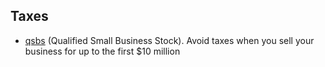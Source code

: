 ## Taxes

- [qsbs](https://www.brownadvisory.com/us/theadvisory/qsbs-tax-exemption-valuable-benefit-startup-founders-and-builders) (Qualified Small Business Stock). Avoid taxes when you sell your business for up to the first $10 million
